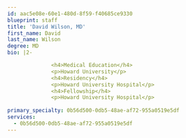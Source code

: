 ```yaml
---
id: aac5e08e-60e1-480d-8f59-f40685ce9330
blueprint: staff
title: 'David Wilson, MD'
first_name: David
last_name: Wilson
degree: MD
bio: |2-

              <h4>Medical Education</h4>
              <p>Howard University</p>
              <h4>Residency</h4>
              <p>Howard University Hospital</p>
              <h4>Fellowship</h4>
              <p>Howard University Hospital</p>
          
primary_specialty: 0b56d500-0db5-48ae-af72-955a0519e5df
services:
  - 0b56d500-0db5-48ae-af72-955a0519e5df
---
```

